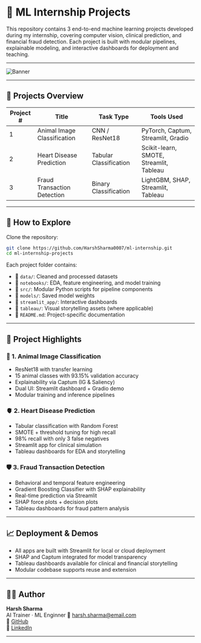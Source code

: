 # 🧠 ML Internship Projects

This repository contains 3 end-to-end machine learning projects developed during my internship, covering computer vision, clinical prediction, and financial fraud detection. Each project is built with modular pipelines, explainable modeling, and interactive dashboards for deployment and teaching.

---

![Banner](https://media.istockphoto.com/id/1496673625/vector/blue-abstract-background-with-blue-glowing-diagonal-rounded-lines-modern-shiny-geometric.jpg?b=1&s=612x612&w=0&k=20&c=sPOrYX0f4TCyFnVaSdzMC2id8FZgTYBfHeWrkAz_kXU=)

---

## 🚀 Projects Overview

| Project # | Title                           | Task Type              | Tools Used                  |
|-----------|----------------------------------|-------------------------|-----------------------------|
| 1         | Animal Image Classification     | CNN / ResNet18          | PyTorch, Captum, Streamlit, Gradio |
| 2         | Heart Disease Prediction        | Tabular Classification  | Scikit-learn, SMOTE, Streamlit, Tableau |
| 3         | Fraud Transaction Detection     | Binary Classification   | LightGBM, SHAP, Streamlit, Tableau |

---

## 🧭 How to Explore

Clone the repository:
```bash
git clone https://github.com/HarshSharma0007/ml-internship.git
cd ml-internship-projects
```

Each project folder contains:
- 📁 `data/`: Cleaned and processed datasets  
- 📁 `notebooks/`: EDA, feature engineering, and model training  
- 📁 `src/`: Modular Python scripts for pipeline components  
- 📁 `models/`: Saved model weights  
- 📁 `streamlit_app/`: Interactive dashboards  
- 📁 `tableau/`: Visual storytelling assets (where applicable)  
- 📄 `README.md`: Project-specific documentation

---

## 🧠 Project Highlights

### 🐾 1. Animal Image Classification
- ResNet18 with transfer learning  
- 15 animal classes with 93.15% validation accuracy  
- Explainability via Captum (IG & Saliency)  
- Dual UI: Streamlit dashboard + Gradio demo  
- Modular training and inference pipelines

### 🫀 2. Heart Disease Prediction
- Tabular classification with Random Forest  
- SMOTE + threshold tuning for high recall  
- 98% recall with only 3 false negatives  
- Streamlit app for clinical simulation  
- Tableau dashboards for EDA and storytelling

### 🛡️ 3. Fraud Transaction Detection
- Behavioral and temporal feature engineering  
- Gradient Boosting Classifier with SHAP explainability  
- Real-time prediction via Streamlit  
- SHAP force plots + decision plots  
- Tableau dashboards for fraud pattern analysis

---

## 📈 Deployment & Demos

- All apps are built with Streamlit for local or cloud deployment  
- SHAP and Captum integrated for model transparency  
- Tableau dashboards available for clinical and financial storytelling  
- Modular codebase supports reuse and extension

---

## 👨‍💻 Author

**Harsh Sharma**  
AI Trainer · ML Enginner 
📧 harsh.sharma@email.com  
🔗 [GitHub](https://github.com/HarshSharma0007)  
🔗 [LinkedIn](https://linkedin.com/in/harshsharma)

---